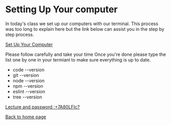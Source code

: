 # Setting Up Your computer

In today's class we set up our computers with our terminal. This process was too long to explain here but the link below can assist you in the step by step process.

[Set Up Your Computer](https://codefellows.github.io/setup-guide/)

Please follow carefully and take your time
Once you're done please type the list one by one in your termianl to make sure everything is up to date.

- code --version
- git --version
- node --version
- npm --version
- eslint --version
- tree --version

[Lecture and password :+7A80LFIc?](https://zoom.us/rec/share/_cFB7wF6ui0iQr5gjfvos-RogTf6uz5ft24Y6ddVZh7osYBg2HQdZYdayXGtv0rH.UGtHZpsHDEI-oHL9)

[Back to home page](../README.md)